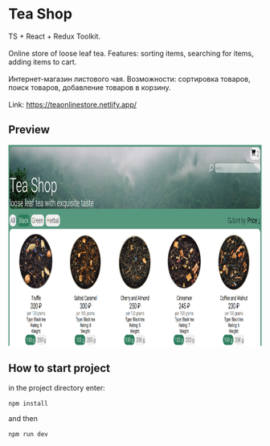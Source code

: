 # Tea Shop
TS + React + Redux Toolkit.  
<br />
Online store of loose leaf tea. Features: sorting items, searching for items, adding items to cart.  
<br />
Интернет-магазин листового чая. Возможности: сортировка товаров, поиск товаров, добавление товаров в корзину.  
<br />
Link: https://teaonlinestore.netlify.app/

## Preview

<img src="./src/assets/teapreview.PNG" alt="preview" width="1550" height="400">

## How to start project

in the project directory enter:

```js
npm install
```

and then

```js
npm run dev
```
